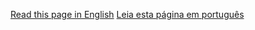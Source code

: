 [Read this page in English](https://github.com/TarcisioOliveira2021/Responsive-Personal-Portfolio/blob/main/README.en.md)
[Leia esta página em português](https://github.com/TarcisioOliveira2021/Responsive-Personal-Portfolio/blob/main/README.pt-br.md)
